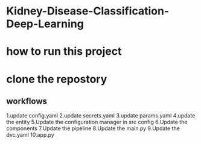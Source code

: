 # Kidney-Disease-Classification-Deep-Learning

# how to run this project

# clone the repostory

## workflows

1.update config.yaml
2.update secrets.yaml 
3.update params.yaml
4.update the entity
5.Update the configuration manager in src config
6.Update the components
7.Update the pipeline
8.Update the main.py
9.Update the dvc.yaml
10.app.py